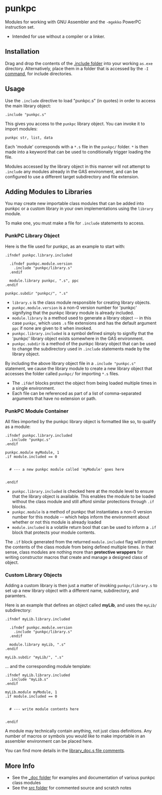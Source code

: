 # punkpc
Modules for working with GNU Assembler and the `-mgekko` PowerPC instruction set.
- Intended for use without a compiler or a linker.



Installation
------------

Drag and drop the contents of the [.include folder][include] into your working `as.exe` directory.
Alternatively, place them in a folder that is accessed by the `-I` [command][icommand], for include directories.



Usage
-----

Use the `.include` directive to load "punkpc.s" (in quotes) in order to access the main library object:

```
.include "punkpc.s"
```


This gives you access to the `punkpc` library object. 
You can invoke it to import modules:

```
punkpc str, list, data
```

Each 'module' corresponds with a `*.s` file in the `punkpc/` folder. `*` is then made into a keyword that can be used to conditionally trigger loading the file. 

Modules accessed by the library object in this manner will not attempt to `.include` any modules already in the GAS environment, and can be configured to use a different target subdirectory and file extension.



Adding Modules to Libraries
---------------------------

You may create new importable class modules that can be added into punkpc or a custom library in your own implementations using the `library` module.

To make one, you must make a file for `.include` statements to access. 



### PunkPC Library Object

Here is the file used for punkpc, as an example to start with:

```
.ifndef punkpc.library.included

  .ifndef punkpc.module.version
    .include "punkpc/library.s"
  .endif

  module.library punkpc, ".s", ppc
.endif

punkpc.subdir "punkpc/", ".s"

```
- `library.s` is the class module responsible for creating library objects.
- `punkpc.module.version` is a non-0 version number for 'punkpc' signifying that the punkpc library module is already included.
- `module.library` is a method used to generate a library object -- in this case `punkpc`, which uses `.s` file extensions and has the default argument `ppc` if none are given to it when invoked.
- `punkpc.library.included` is a symbol defined simply to signifiy that the 'punkpc' library object exists somewhere in the GAS environment.
- `punkpc.subdir` is a method of the punkpc library object that can be used to change the subdirectory used in `.include` statements made by the library object.

By including the above library object file in a `.include "punkpc.s"` statement, we cause the library module to create a new library object that accesses the folder called `punkpc/` for importing `*.s` files. 
- The `.ifdef` blocks protect the object from being loaded multiple times in a single environment. 
- Each file can be referenced as part of a list of comma-separated arguments that have no extension or path.

### PunkPC Module Container

All files imported by the punkpc library object is formatted like so, to qualify as a module:

```
.ifndef punkpc.library.included
  .include "punkpc.s"
.endif

punkpc.module myModule, 1
.if module.included == 0


  # --- a new punkpc module called 'myModule' goes here


.endif
```
- `punkpc.library.included` is checked here at the module level to ensure that the library object is available. This enables the module to be loaded without the class module and still afford similar protections through `.if` blocks.
- `punkpc.module` is a method of punkpc that instantiates a non-0 version number for this module -- which helps inform the environment about whether or not this module is already loaded
- `module.included` is a volatile return bool that can be used to inform a `.if` block that protects your module contents.

The `.if` block generated from the returned `module.included` flag will protect the contents of the class module from being defined multiple times. 
In that sense, class modules are nothing more than **protective wrappers** for writing constructor macros that create and manage a designed class of object.



### Custom Library Objects

Adding a custom library is then just a matter of invoking `punkpc/library.s` to set up a new library object with a different name, subdirectory, and paramters.

Here is an example that defines an object called **myLib**, and uses the `myLib/` subdirectory:

```
.ifndef myLib.library.included

  .ifndef punkpc.module.version
    .include "punkpc/library.s"
  .endif

  module.library myLib, ".s"
.endif

myLib.subdir "myLib/", ".s"
```


... and the corresponding module template:

```
.ifndef myLib.library.included
  .include "myLib.s"
.endif

myLib.module myModule, 1
.if module.included == 0


  # --- write module contents here


.endif
```

A module may technically contain anything, not just class definitions. Any number of macros or symbols you would like to make importable in an assembler environment can be placed here.

You can find more details in the [library_doc.s file comments][lib_doc].



More Info
---------

- See the [_doc folder][doc] for examples and documentation of various punkpc class modules
- See the [src folder][src] for commented source and scratch notes

[doc]: https://github.com/Punkline/punkpc/tree/master/_doc
[lib_doc]: https://github.com/Punkline/punkpc/tree/master/_doc/library_doc.s
[src]: https://github.com/Punkline/punkpc/tree/master/src
[include]: https://github.com/Punkline/punkpc/tree/master/.include
[icommand]: https://sourceware.org/binutils/docs/as/Invoking.html#Invoking
